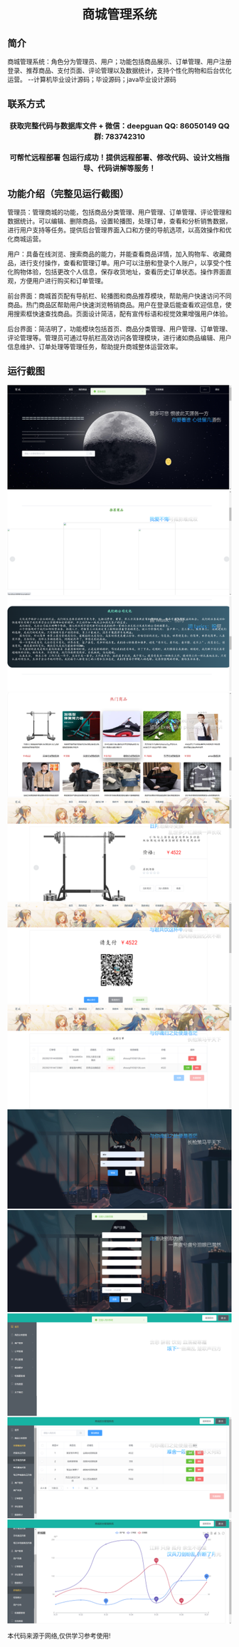 <p><h1 align="center">商城管理系统</h1></p>

## 简介
商城管理系统：角色分为管理员、用户；功能包括商品展示、订单管理、用户注册登录、推荐商品、支付页面、评论管理以及数据统计，支持个性化购物和后台优化运营。    --计算机毕业设计源码；毕设源码；java毕业设计源码


## 联系方式
<p><h3 align="center">获取完整代码与数据库文件 + 微信：deepguan QQ: 86050149 QQ群: 783742310</h3></p>
<p><h3 align="center">可帮忙远程部署 包运行成功！提供远程部署、修改代码、设计文档指导、代码讲解等服务！</h3></p>

## 功能介绍（完整见运行截图）
管理员：管理商城的功能，包括商品分类管理、用户管理、订单管理、评论管理和数据统计。可以编辑、删除商品，设置轮播图，处理订单，查看和分析销售数据，进行用户支持等任务。提供后台管理界面入口和方便的导航选项，以高效操作和优化商城运营。

用户：具备在线浏览、搜索商品的能力，并能查看商品详情，加入购物车、收藏商品，进行支付操作，查看和管理订单。用户可以注册和登录个人账户，以享受个性化购物体验，包括更改个人信息，保存收货地址，查看历史订单状态。操作界面直观，方便用户进行购买和订单管理。

前台界面：商城首页配有导航栏、轮播图和商品推荐模块，帮助用户快速访问不同商品。热门商品区帮助用户快速浏览畅销商品。用户在登录后能查看欢迎信息，使用搜索框快速查找商品。页面设计简洁，配有宣传标语和视觉效果增强用户体验。

后台界面：简洁明了，功能模块包括首页、商品分类管理、用户管理、订单管理、评论管理等。管理员可通过导航栏高效访问各管理模块，进行诸如商品编辑、用户信息维护、订单处理等管理任务，帮助提升商城整体运营效率。


## 运行截图
![](imgs/588112-20230219145701657-1618386240.png)
![](imgs/588112-20230219145708503-678208092.png)
![](imgs/588112-20230219145713491-974892282.png)
![](imgs/588112-20230219145718957-367319863.png)
![](imgs/588112-20230219145727033-718591169.png)
![](imgs/588112-20230219145732907-304896853.png)
![](imgs/588112-20230219145739839-373195316.png)
![](imgs/588112-20230219145745572-1928532175.png)
![](imgs/588112-20230219145751401-1387084992.png)
![](imgs/588112-20230219145756501-2035074913.png)
![](imgs/588112-20230219145800660-1610848124.png)
![](imgs/588112-20230219145804784-1649392227.png)

<p>本代码来源于网络,仅供学习参考使用!</p>

